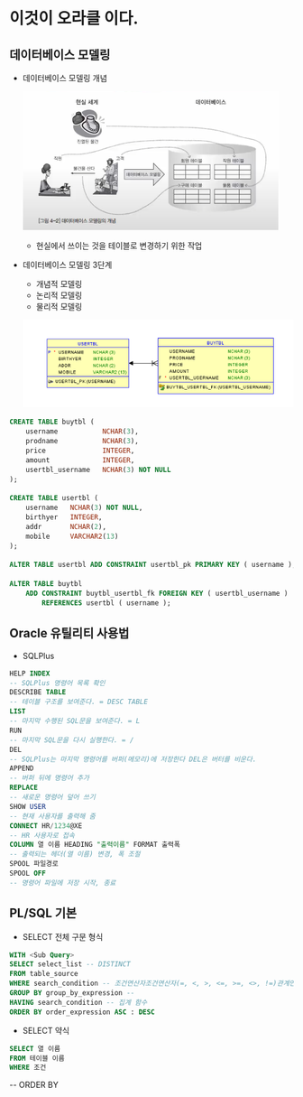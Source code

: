 # 이것이 오라클 이다.

## 데이터베이스 모델링

- 데이터베이스 모델링 개념

    ![데이터베이스 모델링 개념](/img/1.PNG)

    - 현실에서 쓰이는 것을 테이블로 변경하기 위한 작업

- 데이터베이스 모델링 3단계

    - 개념적 모델링
    - 논리적 모델링
    - 물리적 모델링

    ![모델링 예시1](/img/2.PNG)
```sql
CREATE TABLE buytbl (
    username           NCHAR(3),
    prodname           NCHAR(3),
    price              INTEGER,
    amount             INTEGER,
    usertbl_username   NCHAR(3) NOT NULL
);

CREATE TABLE usertbl (
    username   NCHAR(3) NOT NULL,
    birthyer   INTEGER,
    addr       NCHAR(2),
    mobile     VARCHAR2(13)
);

ALTER TABLE usertbl ADD CONSTRAINT usertbl_pk PRIMARY KEY ( username );

ALTER TABLE buytbl
    ADD CONSTRAINT buytbl_usertbl_fk FOREIGN KEY ( usertbl_username )
        REFERENCES usertbl ( username );
```

## Oracle 유틸리티 사용법

- SQLPlus
```sql
HELP INDEX
-- SQLPlus 명령어 목록 확인
DESCRIBE TABLE
-- 테이블 구조를 보여준다. = DESC TABLE
LIST
-- 마지막 수행된 SQL문을 보여준다. = L
RUN
-- 마지막 SQL문을 다시 실행한다. = /
DEL
-- SQLPlus는 마지막 명령어를 버퍼(메모리)에 저장한다 DEL은 버터를 비운다.
APPEND
-- 버퍼 뒤에 명령어 추가
REPLACE
-- 새로운 명령어 덮어 쓰기
SHOW USER
-- 현재 사용자를 출력해 줌
CONNECT HR/1234@XE
-- HR 사용자로 접속
COLUMN 열 이름 HEADING "출력이름" FORMAT 출력폭
-- 출력되는 헤더(열 이름) 변경, 폭 조절
SPOOL 파일경로
SPOOL OFF
-- 명령어 파일에 저장 시작, 종료
```

## PL/SQL 기본

- SELECT 전체 구문 형식
```sql
WITH <Sub Query>
SELECT select_list -- DISTINCT
FROM table_source
WHERE search_condition -- 조건연산자조건연산자(=, <, >, <=, >=, <>, !=)관계연산자(NOT, AND, OR 등), BETEWEEN ~~~ AND, IN(), LIKE, ANY, ALL, SOME, 서브쿼리, ROWNUM,
GROUP BY group_by_expression -- 
HAVING search_condition -- 집계 함수
ORDER BY order_expression ASC : DESC 
```
- SELECT 약식
```sql
SELECT 열 이름
FROM 테이블 이름
WHERE 조건
```


-- ORDER BY 
